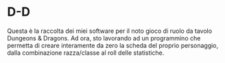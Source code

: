 # D-D
Questa è la raccolta dei miei software per il noto gioco di ruolo da tavolo Dungeons & Dragons.
Ad ora, sto lavorando ad un programmino che permetta di creare interamente da zero la scheda del proprio personaggio, dalla combinazione razza/classe 
al roll delle statistiche.
